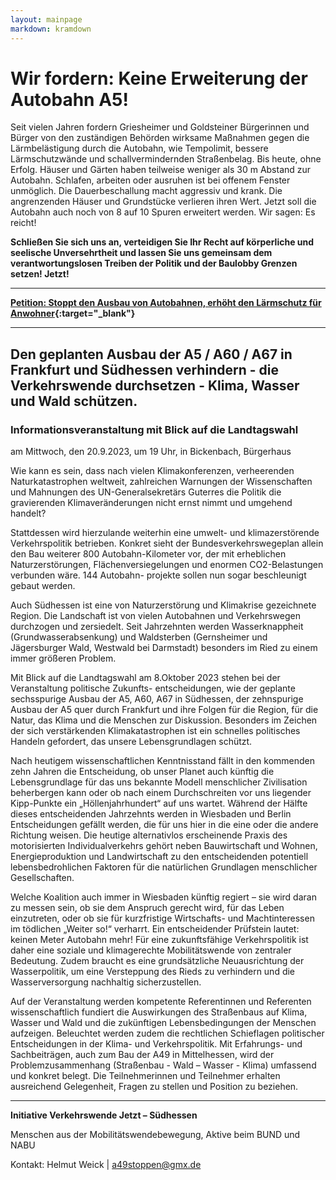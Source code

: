 ```yaml
---
layout: mainpage
markdown: kramdown
---
```

# Wir fordern: Keine Erweiterung der Autobahn A5!

Seit vielen Jahren fordern Griesheimer und Goldsteiner Bürgerinnen und Bürger von den zuständigen Behörden wirksame Maßnahmen gegen die Lärmbelästigung durch die Autobahn, wie Tempolimit, bessere Lärmschutzwände und schallvermindernden Straßenbelag. Bis heute, ohne Erfolg.
Häuser und Gärten haben teilweise weniger als 30 m Abstand zur Autobahn. Schlafen, arbeiten oder ausruhen ist bei offenem Fenster unmöglich. Die Dauerbeschallung macht aggressiv und krank. Die angrenzenden Häuser und Grundstücke verlieren ihren Wert. Jetzt soll die Autobahn auch noch von 8 auf 10 Spuren erweitert werden. Wir sagen: Es reicht!

**Schließen Sie sich uns an, verteidigen Sie Ihr Recht auf körperliche und seelische Unversehrtheit und lassen Sie uns gemeinsam dem verantwortungslosen Treiben der Politik und der Baulobby Grenzen setzen! Jetzt!**

---
**[Petition: Stoppt den Ausbau von Autobahnen, erhöht den Lärmschutz für Anwohner](https://www.change.org/p/stoppt-den-ausbau-von-autobahnen-erhöht-den-lärmschutz-für-anwohner){:target="_blank"}**

---

## Den geplanten Ausbau der A5 / A60 / A67 in Frankfurt und Südhessen verhindern - die Verkehrswende durchsetzen - Klima, Wasser und Wald schützen.

### Informationsveranstaltung mit Blick auf die Landtagswahl
am Mittwoch, den 20.9.2023, um 19 Uhr, in Bickenbach, Bürgerhaus

Wie kann es sein, dass nach vielen Klimakonferenzen, verheerenden Naturkatastrophen weltweit, zahlreichen Warnungen der Wissenschaften und Mahnungen des UN-Generalsekretärs Guterres die Politik die gravierenden Klimaveränderungen nicht ernst nimmt und umgehend handelt?

Stattdessen wird hierzulande weiterhin eine umwelt- und klimazerstörende Verkehrspolitik betrieben. Konkret sieht der Bundesverkehrswegeplan allein den Bau weiterer 800 Autobahn-Kilometer vor, der mit erheblichen Naturzerstörungen, Flächenversiegelungen und enormen CO2-Belastungen verbunden wäre. 144 Autobahn- projekte sollen nun sogar beschleunigt gebaut werden.

Auch Südhessen ist eine von Naturzerstörung und Klimakrise gezeichnete Region. Die Landschaft ist von vielen Autobahnen und Verkehrswegen durchzogen und zersiedelt. Seit Jahrzehnten werden Wasserknappheit (Grundwasserabsenkung) und Waldsterben (Gernsheimer und Jägersburger Wald, Westwald bei Darmstadt) besonders im Ried zu einem immer größeren Problem.

Mit Blick auf die Landtagswahl am 8.Oktober 2023 stehen bei der Veranstaltung politische Zukunfts- entscheidungen, wie der geplante sechsspurige Ausbau der A5, A60, A67 in Südhessen, der zehnspurige Ausbau der A5 quer durch Frankfurt und ihre Folgen für die Region, für die Natur, das Klima und die Menschen zur Diskussion. Besonders im Zeichen der sich verstärkenden Klimakatastrophen ist ein schnelles politisches Handeln gefordert, das unsere Lebensgrundlagen schützt.

Nach heutigem wissenschaftlichen Kenntnisstand fällt in den kommenden zehn Jahren die Entscheidung, ob unser Planet auch künftig die Lebensgrundlage für das uns bekannte Modell menschlicher Zivilisation beherbergen kann oder ob nach einem Durchschreiten vor uns liegender Kipp-Punkte ein „Höllenjahrhundert“ auf uns wartet. Während der Hälfte dieses entscheidenden Jahrzehnts werden in Wiesbaden und Berlin Entscheidungen gefällt werden, die für uns hier in die eine oder die andere Richtung weisen. Die heutige alternativlos erscheinende Praxis des motorisierten Individualverkehrs gehört neben Bauwirtschaft und Wohnen, Energieproduktion und Landwirtschaft zu den entscheidenden potentiell lebensbedrohlichen Faktoren für die natürlichen Grundlagen menschlicher Gesellschaften.

Welche Koalition auch immer in Wiesbaden künftig regiert – sie wird daran zu messen sein, ob sie dem Anspruch gerecht wird, für das Leben einzutreten, oder ob sie für kurzfristige Wirtschafts- und Machtinteressen im tödlichen „Weiter so!“ verharrt. Ein entscheidender Prüfstein lautet: keinen Meter Autobahn mehr!
Für eine zukunftsfähige Verkehrspolitik ist daher eine soziale und klimagerechte Mobilitätswende von zentraler Bedeutung. Zudem braucht es eine grundsätzliche Neuausrichtung der Wasserpolitik, um eine Versteppung des Rieds zu verhindern und die Wasserversorgung nachhaltig sicherzustellen.

Auf der Veranstaltung werden kompetente Referentinnen und Referenten wissenschaftlich fundiert die Auswirkungen des Straßenbaus auf Klima, Wasser und Wald und die zukünftigen Lebensbedingungen der Menschen aufzeigen. Beleuchtet werden zudem die rechtlichen Schieflagen politischer Entscheidungen in der Klima- und Verkehrspolitik. Mit Erfahrungs- und Sachbeiträgen, auch zum Bau der A49 in Mittelhessen, wird der Problemzusammenhang (Straßenbau - Wald – Wasser - Klima) umfassend und konkret belegt. Die Teilnehmerinnen und Teilnehmer erhalten ausreichend Gelegenheit, Fragen zu stellen und Position zu beziehen.

---

**Initiative Verkehrswende Jetzt – Südhessen**

Menschen aus der Mobilitätswendebewegung, Aktive beim BUND und NABU

Kontakt: Helmut Weick | a49stoppen@gmx.de